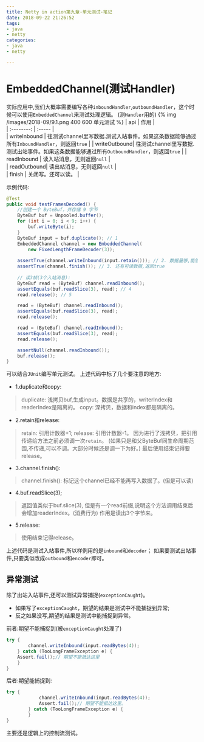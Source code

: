 ```yaml
---
title: Netty in action第九章-单元测试-笔记
date: 2018-09-22 21:26:52
tags: 
- java
- netty
categories:
- java
- netty

---
```



# EmbeddedChannel(测试Handler)
实际应用中,我们大概率需要编写各种`inboundHandler`,`outboundHandler`，这个时候可以使用`EmbeddedChannel`来测试处理逻辑。
(测`Handler`用的)
{% img /images/2018-09/9.1.png 400 600 单元测试 %}
| api       | 作用   |   
| :--------:   | :----- |  
| writeInbound | 往测试channel里写数据.测试入站事件。如果这条数据能够通过所有`InboundHandler`，则返回`true`      | 
| writeOutbound| 往测试channel里写数据.测试出站事件。如果这条数据能够通过所有`OutboundHandler`，则返回`true`      | 
| readInbound | 读入站消息，无则返回`null`   |  
| readOutbound| 读出站消息，无则返回`null` |  
| finish   | 关闭写。还可以读。     |  




示例代码:
```java
@Test
public void testFramesDecoded() {
    //创建一个 ByteBuf，并存储 9 字节
    ByteBuf buf = Unpooled.buffer();
    for (int i = 0; i < 9; i++) {
        buf.writeByte(i);
    }
    ByteBuf input = buf.duplicate(); // 1
    EmbeddedChannel channel = new EmbeddedChannel(
        new FixedLengthFrameDecoder(3));
     
    assertTrue(channel.writeInbound(input.retain())); // 2. 数据量够,能够传到末端
    assertTrue(channel.finish()); // 3. 还有可读数据,返回true
   
    // 读3帧(3个入站消息):
    ByteBuf read = (ByteBuf) channel.readInbound();
    assertEquals(buf.readSlice(3), read); // 4
    read.release(); // 5

    read = (ByteBuf) channel.readInbound();
    assertEquals(buf.readSlice(3), read);
    read.release();

    read = (ByteBuf) channel.readInbound();
    assertEquals(buf.readSlice(3), read);
    read.release();

    assertNull(channel.readInbound());
    buf.release();
}
```

可以结合`JUnit`编写单元测试。
上述代码中标了几个要注意的地方:

- 1.duplicate和copy:
> duplicate: 浅拷贝buf,生成input。数据是共享的，writerIndex和readerIndex是隔离的。
copy: 深拷贝，数据和index都是隔离的。

- 2.retain和release:
> retain: 引用计数器+1;
release: 引用计数器-1。
因为进行了浅拷贝，把引用传递给方法之前必须调一次`retain`。
(如果只是和父ByteBuf同生命周期范围,不传递,可以不调。大部分时候还是调一下为好。)
最后使用结束记得要release。

- 3.channel.finish():
> channel.finish():
标记这个channel已经不能再写入数据了。(但是可以读)

- 4.buf.readSlice(3);
> 返回值类似于buf.slice(3), 但是有一个read前缀,说明这个方法调用结束后会增加readerIndex。(消费行为)
作用是读出3个字节来。

- 5.release: 
> 使用结束记得release。

 
上述代码是测试入站事件,所以样例用的是`inbound`和`decoder`；
如果要测试出站事件,只要类似改成`outbound`和`encoder`即可。


## 异常测试
除了出站入站事件,还可以测试异常捕捉(`exceptionCaught`)。

- 如果写了`exceptionCaught`，期望的结果是测试中不能捕捉到异常;
- 反之如果没写,期望的结果是测试中能捕捉到异常。


前者:期望不能捕捉到(被`exceptionCaught`处理了)
```java
try {
        channel.writeInbound(input.readBytes(4));
    } catch (TooLongFrameException e) {
    Assert.fail();// 期望不能抵达这里
    }
}
```


后者:期望能捕捉到:
```java
try {
            channel.writeInbound(input.readBytes(4));
            Assert.fail();// 期望不能抵达这里。
        } catch (TooLongFrameException e) {
        }
}
```

主要还是逻辑上的控制流测试。
